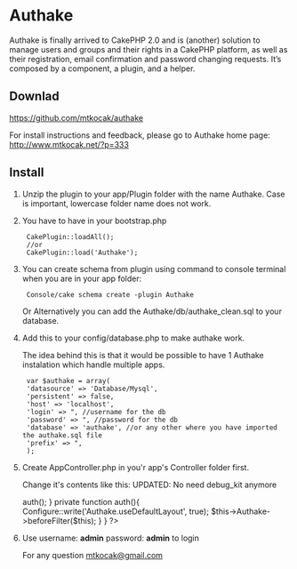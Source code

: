 Authake
============

Authake is finally arrived to CakePHP 2.0 and is (another) solution to manage users and groups and their rights in a CakePHP platform, as well as their registration, email confirmation and password changing requests. It’s composed by a component, a plugin, and a helper.

Downlad
--------------

https://github.com/mtkocak/authake

For install instructions and feedback, please go to Authake home page: http://www.mtkocak.net/?p=333

Install
----------

1. Unzip the plugin to your app/Plugin folder with the name Authake. Case is important, lowercase folder name does not work.

2. You have to have in your bootstrap.php

        CakePlugin::loadAll();
        //or
        CakePlugin::load('Authake');

3. You can create schema from plugin using command to console terminal when you are in your app folder: 

        Console/cake schema create -plugin Authake

    Or Alternatively you can add the Authake/db/authake_clean.sql to your database.

4. Add this to your config/database.php to make authake work.

    The idea behind this is that it would be possible to have 1 Authake instalation which handle multiple apps.

        var $authake = array(
        'datasource' => 'Database/Mysql',
        'persistent' => false,
        'host' => 'localhost',
        'login' => ", //username for the db
        'password' => ", //password for the db
        'database' => 'authake', //or any other where you have imported the authake.sql file
        'prefix' => ",
        );

5. Create AppController.php in you'r app's Controller folder first.

    Change it's contents like this: UPDATED: No need debug_kit anymore

    <?php

        class AppController extends Controller {
        	var $helpers = array('Form', 'Time', 'Html', 'Session', 'Js', 'Authake.Authake');
        	var $components = array('Session','RequestHandler', 'Authake.Authake');
        	var $counter = 0;
        	function beforeFilter(){
        		$this->auth();
        	}
        	private function auth(){
        		Configure::write('Authake.useDefaultLayout', true);
        		$this->Authake->beforeFilter($this);
        	}

        }
        ?>

6. Use username: **admin** password: **admin** to login

    For any question mtkocak@gmail.com
